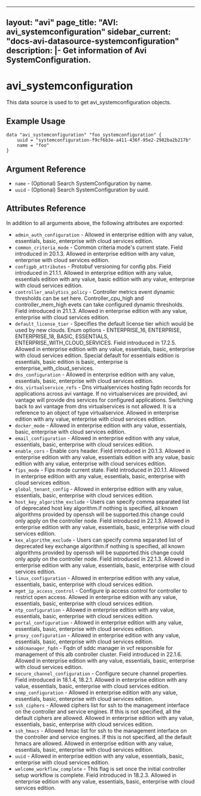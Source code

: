 <!--
    Copyright 2021 VMware, Inc.
    SPDX-License-Identifier: Mozilla Public License 2.0
-->
---
layout: "avi"
page_title: "AVI: avi_systemconfiguration"
sidebar_current: "docs-avi-datasource-systemconfiguration"
description: |-
  Get information of Avi SystemConfiguration.
---

# avi_systemconfiguration

This data source is used to to get avi_systemconfiguration objects.

## Example Usage

```hcl
data "avi_systemconfiguration" "foo_systemconfiguration" {
    uuid = "systemconfiguration-f9cf6b3e-a411-436f-95e2-2982ba2b217b"
    name = "foo"
}
```

## Argument Reference

* `name` - (Optional) Search SystemConfiguration by name.
* `uuid` - (Optional) Search SystemConfiguration by uuid.

## Attributes Reference

In addition to all arguments above, the following attributes are exported:

* `admin_auth_configuration` - Allowed in enterprise edition with any value, essentials, basic, enterprise with cloud services edition.
* `common_criteria_mode` - Common criteria mode's current state. Field introduced in 20.1.3. Allowed in enterprise edition with any value, enterprise with cloud services edition.
* `configpb_attributes` - Protobuf versioning for config pbs. Field introduced in 21.1.1. Allowed in enterprise edition with any value, essentials edition with any value, basic edition with any value, enterprise with cloud services edition.
* `controller_analytics_policy` - Controller metrics event dynamic thresholds can be set here. Controller_cpu_high and controller_mem_high evets can take configured dynamic thresholds. Field introduced in 21.1.3. Allowed in enterprise edition with any value, enterprise with cloud services edition.
* `default_license_tier` - Specifies the default license tier which would be used by new clouds. Enum options - ENTERPRISE_16, ENTERPRISE, ENTERPRISE_18, BASIC, ESSENTIALS, ENTERPRISE_WITH_CLOUD_SERVICES. Field introduced in 17.2.5. Allowed in enterprise edition with any value, essentials, basic, enterprise with cloud services edition. Special default for essentials edition is essentials, basic edition is basic, enterprise is enterprise_with_cloud_services.
* `dns_configuration` - Allowed in enterprise edition with any value, essentials, basic, enterprise with cloud services edition.
* `dns_virtualservice_refs` - Dns virtualservices hosting fqdn records for applications across avi vantage. If no virtualservices are provided, avi vantage will provide dns services for configured applications. Switching back to avi vantage from dns virtualservices is not allowed. It is a reference to an object of type virtualservice. Allowed in enterprise edition with any value, enterprise with cloud services edition.
* `docker_mode` - Allowed in enterprise edition with any value, essentials, basic, enterprise with cloud services edition.
* `email_configuration` - Allowed in enterprise edition with any value, essentials, basic, enterprise with cloud services edition.
* `enable_cors` - Enable cors header. Field introduced in 20.1.3. Allowed in enterprise edition with any value, essentials edition with any value, basic edition with any value, enterprise with cloud services edition.
* `fips_mode` - Fips mode current state. Field introduced in 20.1.1. Allowed in enterprise edition with any value, essentials, basic, enterprise with cloud services edition.
* `global_tenant_config` - Allowed in enterprise edition with any value, essentials, basic, enterprise with cloud services edition.
* `host_key_algorithm_exclude` - Users can specify comma separated list of deprecated host key algorithm.if nothing is specified, all known algorithms provided by openssh will be supported.this change could only apply on the controller node. Field introduced in 22.1.3. Allowed in enterprise edition with any value, essentials, basic, enterprise with cloud services edition.
* `kex_algorithm_exclude` - Users can specify comma separated list of deprecated key exchange algorithm.if nothing is specified, all known algorithms provided by openssh will be supported.this change could only apply on the controller node. Field introduced in 22.1.3. Allowed in enterprise edition with any value, essentials, basic, enterprise with cloud services edition.
* `linux_configuration` - Allowed in enterprise edition with any value, essentials, basic, enterprise with cloud services edition.
* `mgmt_ip_access_control` - Configure ip access control for controller to restrict open access. Allowed in enterprise edition with any value, essentials, basic, enterprise with cloud services edition.
* `ntp_configuration` - Allowed in enterprise edition with any value, essentials, basic, enterprise with cloud services edition.
* `portal_configuration` - Allowed in enterprise edition with any value, essentials, basic, enterprise with cloud services edition.
* `proxy_configuration` - Allowed in enterprise edition with any value, essentials, basic, enterprise with cloud services edition.
* `sddcmanager_fqdn` - Fqdn of sddc manager in vcf responsible for management of this alb controller cluster. Field introduced in 22.1.6. Allowed in enterprise edition with any value, essentials, basic, enterprise with cloud services edition.
* `secure_channel_configuration` - Configure secure channel properties. Field introduced in 18.1.4, 18.2.1. Allowed in enterprise edition with any value, essentials, basic, enterprise with cloud services edition.
* `snmp_configuration` - Allowed in enterprise edition with any value, essentials, basic, enterprise with cloud services edition.
* `ssh_ciphers` - Allowed ciphers list for ssh to the management interface on the controller and service engines. If this is not specified, all the default ciphers are allowed. Allowed in enterprise edition with any value, essentials, basic, enterprise with cloud services edition.
* `ssh_hmacs` - Allowed hmac list for ssh to the management interface on the controller and service engines. If this is not specified, all the default hmacs are allowed. Allowed in enterprise edition with any value, essentials, basic, enterprise with cloud services edition.
* `uuid` - Allowed in enterprise edition with any value, essentials, basic, enterprise with cloud services edition.
* `welcome_workflow_complete` - This flag is set once the initial controller setup workflow is complete. Field introduced in 18.2.3. Allowed in enterprise edition with any value, essentials, basic, enterprise with cloud services edition.

